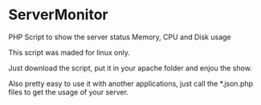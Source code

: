 # ServerMonitor
PHP Script to show the server status Memory, CPU and Disk usage

This script was maded for linux only.

Just download the script, put it in your apache folder and enjou the show.

Also pretty easy to use it with another applications, just call the *.json.php files to get the usage of your server.  
